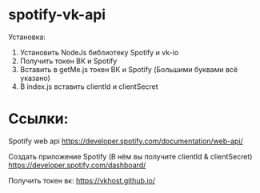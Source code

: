 # spotify-vk-api

Установка:
1. Установить NodeJs библиотеку Spotify и vk-io
2. Получить токен ВК и Spotify
3. Вставить в getMe.js токен ВК и Spotify (Большими буквами всё указано)
4. В index.js вставить clientId и clientSecret

# Ссылки:

Spotify web api
https://developer.spotify.com/documentation/web-api/

Создать приложение Spotify (В нём вы получите clientId & clientSecret)
https://developer.spotify.com/dashboard/

Получить токен вк:
https://vkhost.github.io/
